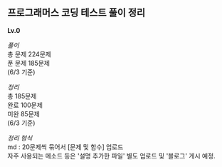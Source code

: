 ## 프로그래머스 코딩 테스트 풀이 정리

<strong>Lv.0</strong>

*풀이*  
총 문제 224문제  
푼 문제 185문제  
(6/3 기준)  

*정리*  
총 185문제  
완료 100문제  
미완 85문제  
(6/3 기준)  

*정리 형식*  
md : 20문제씩 묶어서 [문제 및 함수] 업로드  
자주 사용되는 메소드 등은 '설명 추가한 파일' 별도 업로드 및 '블로그' 게시 예정.
